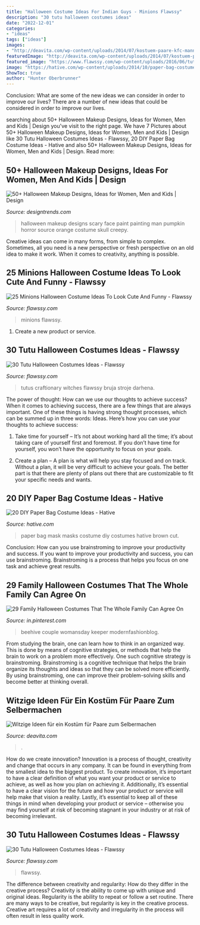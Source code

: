 ```yaml
---
title: "Halloween Costume Ideas For Indian Guys - Minions Flawssy"
description: "30 tutu halloween costumes ideas"
date: "2022-12-01"
categories:
- "ideas"
tags: ["ideas"]
images:
- "http://deavita.com/wp-content/uploads/2014/07/kostuem-paare-kfc-mann-haehnchen.jpg"
featuredImage: "http://deavita.com/wp-content/uploads/2014/07/kostuem-paare-kfc-mann-haehnchen.jpg"
featured_image: "https://www.flawssy.com/wp-content/uploads/2016/06/tutu-halloween-costumes.jpg"
image: "https://hative.com/wp-content/uploads/2014/10/paper-bag-costume-ideas/18-paper-bag-masks.jpg"
ShowToc: true
author: "Hunter Oberbrunner"
---
```



Conclusion: What are some of the new ideas we can consider in order to improve our lives?
There are a number of new ideas that could be considered in order to improve our lives.

	

		
searching about 50+ Halloween Makeup Designs, Ideas for Women, Men and Kids | Design you've visit to the right page. We have 7 Pictures about 50+ Halloween Makeup Designs, Ideas for Women, Men and Kids | Design like 30 Tutu Halloween Costumes Ideas - Flawssy, 20 DIY Paper Bag Costume Ideas - Hative and also 50+ Halloween Makeup Designs, Ideas for Women, Men and Kids | Design. Read more:
		
    
## 50+ Halloween Makeup Designs, Ideas For Women, Men And Kids | Design

<img loading=lazy src="https://images.designtrends.com/wp-content/uploads/2015/10/28132524/Halloween-makeup-for-men-1.jpg" onerror="this.onerror=null;this.src='https://tse2.mm.bing.net/th?id=OIP.xgV3r9sXD087UAi0QcBxXgHaLH&amp;pid=15.1';" alt="50+ Halloween Makeup Designs, Ideas for Women, Men and Kids | Design">

_Source: designtrends.com_

>halloween makeup designs scary face paint painting man pumpkin horror source orange costume skull creepy. 

	

Creative ideas can come in many forms, from simple to complex. Sometimes, all you need is a new perspective or fresh perspective on an old idea to make it work. When it comes to creativity, anything is possible.

    
## 25 Minions Halloween Costume Ideas To Look Cute And Funny - Flawssy

<img loading=lazy src="https://www.flawssy.com/wp-content/uploads/2016/06/Pinterest-Minion-Halloween-Costume.jpg" onerror="this.onerror=null;this.src='https://tse2.mm.bing.net/th?id=OIP.koPcHEsbOLJfAvjru2k7rgHaJ6&amp;pid=15.1';" alt="25 Minions Halloween Costume Ideas To Look Cute And Funny - Flawssy">

_Source: flawssy.com_

>minions flawssy. 

	

1. Create a new product or service.

    
## 30 Tutu Halloween Costumes Ideas - Flawssy

<img loading=lazy src="https://flawssy.com/wp-content/uploads/2016/06/Witch-Tutu-from-Little-Dreamer-Inc.jpg" onerror="this.onerror=null;this.src='https://tse3.mm.bing.net/th?id=OIP.YrYLlvumCaGXJCX0WDitgAHaLH&amp;pid=15.1';" alt="30 Tutu Halloween Costumes Ideas - Flawssy">

_Source: flawssy.com_

>tutus craftionary witches flawssy bruja stroje darhena. 

	

The power of thought: How can we use our thoughts to achieve success?
When it comes to achieving success, there are a few things that are always important. One of these things is having strong thought processes, which can be summed up in three words: Ideas. Here’s how you can use your thoughts to achieve success: 
1. Take time for yourself – It’s not about working hard all the time; it’s about taking care of yourself first and foremost. If you don’t have time for yourself, you won’t have the opportunity to focus on your goals.

2. Create a plan – A plan is what will help you stay focused and on track. Without a plan, it will be very difficult to achieve your goals. The better part is that there are plenty of plans out there that are customizable to fit your specific needs and wants.


    
## 20 DIY Paper Bag Costume Ideas - Hative

<img loading=lazy src="https://hative.com/wp-content/uploads/2014/10/paper-bag-costume-ideas/18-paper-bag-masks.jpg" onerror="this.onerror=null;this.src='https://tse4.mm.bing.net/th?id=OIP.mssmLV_LW1cNC2GEZFrM8gHaJ4&amp;pid=15.1';" alt="20 DIY Paper Bag Costume Ideas - Hative">

_Source: hative.com_

>paper bag mask masks costume diy costumes hative brown cut. 

	

Conclusion: How can you use brainstroming to improve your productivity and success.
If you want to improve your productivity and success, you can use brainstroming. Brainstroming is a process that helps you focus on one task and achieve great results.

    
## 29 Family Halloween Costumes That The Whole Family Can Agree On

<img loading=lazy src="https://i.pinimg.com/736x/be/b4/8e/beb48ea4212c28cb7c2d4d3c949a8c91.jpg" onerror="this.onerror=null;this.src='https://tse2.mm.bing.net/th?id=OIP.URAoxxEsR5uSPzlQkM9x_QDMEy&amp;pid=15.1';" alt="29 Family Halloween Costumes That The Whole Family Can Agree On">

_Source: in.pinterest.com_

>beehive couple womansday keeper modernfashionblog. 

	

From studying the brain, one can learn how to think in an organized way. This is done by means of cognitive strategies, or methods that help the brain to work on a problem more effectively. One such cognitive strategy is brainstroming. Brainstroming is a cognitive technique that helps the brain organize its thoughts and ideas so that they can be solved more efficiently. By using brainstroming, one can improve their problem-solving skills and become better at thinking overall.

    
## Witzige Ideen Für Ein Kostüm Für Paare Zum Selbermachen

<img loading=lazy src="http://deavita.com/wp-content/uploads/2014/07/kostuem-paare-kfc-mann-haehnchen.jpg" onerror="this.onerror=null;this.src='https://tse2.mm.bing.net/th?id=OIP.0GzQwQWdbzRXr3PqRDBGggHaLH&amp;pid=15.1';" alt="Witzige Ideen für ein Kostüm für Paare zum Selbermachen">

_Source: deavita.com_

>. 

	

How do we create innovation?
Innovation is a process of thought, creativity and change that occurs in any company. It can be found in everything from the smallest idea to the biggest product. To create innovation, it’s important to have a clear definition of what you want your product or service to achieve, as well as how you plan on achieving it. Additionally, it’s essential to have a clear vision for the future and how your product or service will help make that vision a reality. Lastly, it’s essential to keep all of these things in mind when developing your product or service – otherwise you may find yourself at risk of becoming stagnant in your industry or at risk of becoming irrelevant.

    
## 30 Tutu Halloween Costumes Ideas - Flawssy

<img loading=lazy src="https://www.flawssy.com/wp-content/uploads/2016/06/tutu-halloween-costumes.jpg" onerror="this.onerror=null;this.src='https://tse4.mm.bing.net/th?id=OIP.-WQ4VKqzRPfvnl-nXS1GZAHaLG&amp;pid=15.1';" alt="30 Tutu Halloween Costumes Ideas - Flawssy">

_Source: flawssy.com_

>flawssy. 

	

The difference between creativity and regularity: How do they differ in the creative process?
Creativity is the ability to come up with unique and original ideas. Regularity is the ability to repeat or follow a set routine. There are many ways to be creative, but regularity is key in the creative process. Creative art requires a lot of creativity and irregularity in the process will often result in less quality work.


